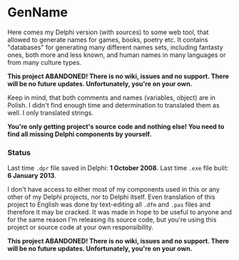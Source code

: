 # GenName

Here comes my Delphi version (with sources) to some web tool, that allowed to generate names for games, books, poetry etc. It contains "databases" for generating many different names sets, including fantasty ones, both more and less known, and human names in many languages or from many culture types.

**This project ABANDONED! There is no wiki, issues and no support. There will be no future updates. Unfortunately, you're on your own.**

Keep in mind, that both comments and names (variables, object) are in Polish. I didn't find enough time and determination to translated them as well. I only translated strings.

**You're only getting project's source code and nothing else! You need to find all missing Delphi components by yourself.**

### Status

Last time `.dpr` file saved in Delphi: **1 October 2008**. Last time `.exe` file built: **6 January 2013**.

I don't have access to either most of my components used in this or any other of my Delphi projects, nor to Delphi itself. Even translation of this project to English was done by text-editing all `.dfm` and `.pas` files and therefore it may be cracked. It was made in hope to be useful to anyone and for the same reason I'm releasing its source code, but you're using this project or source code at your own responsibility.

**This project ABANDONED! There is no wiki, issues and no support. There will be no future updates. Unfortunately, you're on your own.**